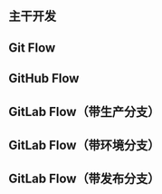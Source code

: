 ## 主干开发



## Git Flow



## GitHub Flow



## GitLab Flow（带生产分支）

## GitLab Flow（带环境分支）

## GitLab Flow（带发布分支）